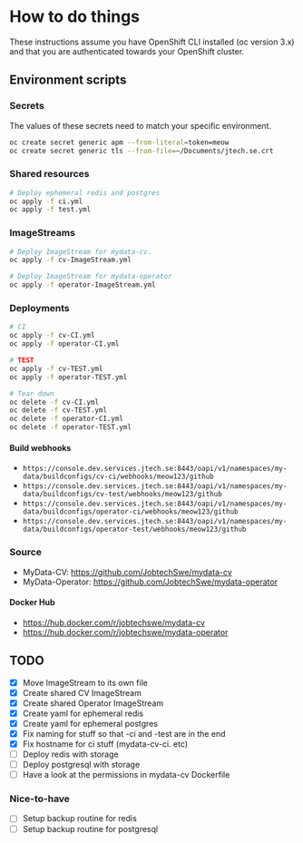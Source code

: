 # How to do things

These instructions assume you have OpenShift CLI installed (oc version 3.x) and that you are authenticated towards your OpenShift cluster.

## Environment scripts

### Secrets

The values of these secrets need to match your specific environment.

```bash
oc create secret generic apm --from-literal=token=meow
oc create secret generic tls --from-file=~/Documents/jtech.se.crt
```

### Shared resources

```bash
# Deploy ephemeral redis and postgres
oc apply -f ci.yml
oc apply -f test.yml
```

### ImageStreams

```bash
# Deploy ImageStream for mydata-cv.
oc apply -f cv-ImageStream.yml

# Deploy ImageStream for mydata-operator
oc apply -f operator-ImageStream.yml
```

### Deployments

```bash
# CI
oc apply -f cv-CI.yml
oc apply -f operator-CI.yml

# TEST
oc apply -f cv-TEST.yml
oc apply -f operator-TEST.yml

# Tear down
oc delete -f cv-CI.yml
oc delete -f cv-TEST.yml
oc delete -f operator-CI.yml
oc delete -f operator-TEST.yml
```

#### Build webhooks

- `https://console.dev.services.jtech.se:8443/oapi/v1/namespaces/my-data/buildconfigs/cv-ci/webhooks/meow123/github`
- `https://console.dev.services.jtech.se:8443/oapi/v1/namespaces/my-data/buildconfigs/cv-test/webhooks/meow123/github`
- `https://console.dev.services.jtech.se:8443/oapi/v1/namespaces/my-data/buildconfigs/operator-ci/webhooks/meow123/github`
- `https://console.dev.services.jtech.se:8443/oapi/v1/namespaces/my-data/buildconfigs/operator-test/webhooks/meow123/github`

### Source

- MyData-CV: https://github.com/JobtechSwe/mydata-cv
- MyData-Operator: https://github.com/JobtechSwe/mydata-operator

#### Docker Hub

- https://hub.docker.com/r/jobtechswe/mydata-cv
- https://hub.docker.com/r/jobtechswe/mydata-operator

## TODO

- [x] Move ImageStream to its own file
- [x] Create shared CV ImageStream
- [x] Create shared Operator ImageStream
- [x] Create yaml for ephemeral redis
- [x] Create yaml for ephemeral postgres
- [x] Fix naming for stuff so that -ci and -test are in the end
- [x] Fix hostname for ci stuff (mydata-cv-ci. etc)
- [ ] Deploy redis with storage
- [ ] Deploy postgresql with storage
- [ ] Have a look at the permissions in mydata-cv Dockerfile

### Nice-to-have

- [ ] Setup backup routine for redis
- [ ] Setup backup routine for postgresql
